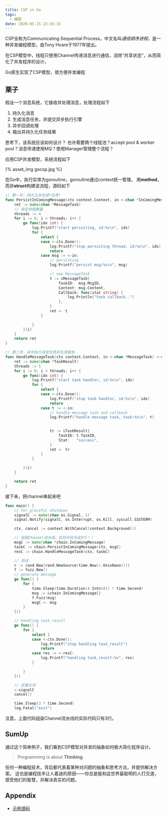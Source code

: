 ```yaml
---
title: CSP in Go
tags:
  - 编程
date: 2020-05-15 23:16:15
---
```



CSP全称为Communicating Sequential Process，中文名叫*通信顺序进程*，是一种并发编程模型，由Tony Hoare于1977年提出。

在CSP模型中，线程只使用Channel传递消息进行通信，消除“共享状态”，从而简化了并发程序的设计。

Go原生实现了CSP模型，很方便并发编程

## 栗子
假设一个消息系统，它接收并处理消息，处理流程如下
1. 持久化消息
2. 生成消息任务，并提交异步执行引擎
3. 异步回调处理
4. 输出并持久化任务结果

思考下，该系统应该如何设计？
也许需要两个线程池？accept pool & worker pool？消息传递使用MQ？使用Manager管理整个流程？

应用CSP并发模型，系统流程如下

{% asset_img gocsp.jpg %}


在Go中，执行实体为goroutine，goroutine通过context统一管理。
用**method**，而非**struct**构建该流程，源码如下

```go 
// 第一步，持久化并生成*任务*
func PersistInComingMessage(ctx context.Context, in <-chan *InComingMessage) <-chan *MessageTask {
	ret := make(chan *MessageTask)
    // 指定协程数量
    threads := 4
	for i := 0; i < threads; i++ {
		go func(idx int) {
			log.Printf("start persisting, id:%v\n", idx)
			for {
				select {
				case <-ctx.Done():
					log.Printf("stop persisting thread, id:%v\n", idx)
					return
				case msg := <-in:
					// persisting
					log.Printf("persist msg:%v\n", msg)

					// new MessageTask
					t := &MessageTask{
						TaskID:  msg.MsgID,
						Content: msg.Content,
						Callback: func(stat string) {
							log.Println("task callback..")
						},
					}
					ret <- t
				}

			}
		}(i)
	}
	return ret
}

// 第二步，异步执行消息任务并生成报告
func HandleMessageTask(ctx context.Context, in <-chan *MessageTask) <-chan *TaskResult {
	ret := make(chan *TaskResult)
	threads := 5
	for i := 0; i < threads; i++ {
		go func(idx int) {
			log.Printf("start task handler, id:%v\n", idx)
			for {
				select {
				case <-ctx.Done():
					log.Printf("stop task handler, id:%v\n", idx)
					return
				case t := <-in:
					// handle message task and callback
					log.Printf("handle message task, task:%v\n", t)
				

					tr := &TaskResult{
						TaskID: t.TaskID,
						Stat:   "success",
					}
					ret <- tr
				}
			}

		}(i)
	}

	return ret
}
```

接下来，把channel串起来吧

```go
func main() {
	// for graceful shutdown
	signalC := make(chan os.Signal, 1)
	signal.Notify(signalC, os.Interrupt, os.Kill, syscall.SIGTERM)

	ctx, cancel := context.WithCancel(context.Background())

    // 组装Channel流水线。实际代码为这3行！！
	msgC := make(chan *chain.InComingMessage)
	taskC := chain.PersistInComingMessage(ctx, msgC)
	resC := chain.HandleMessageTask(ctx, taskC)

    // 测试
	r := rand.New(rand.NewSource(time.Now().UnixNano()))
	f := fuzz.New()
	// generate message
	go func() {
		for {
			time.Sleep(time.Duration(r.Intn(8)) * time.Second)
			msg := &chain.InComingMessage{}
			f.Fuzz(msg)
			msgC <- msg
		}
	}()

	// handling task_result
	go func() {
		for {
			select {
			case <-ctx.Done():
				log.Printf("stop handling task_result")
				return
			case res := <-resC:
				log.Printf("handling task_result:%v", res)
			}

		}
	}()

    // 优雅关闭
	<-signalC
	cancel()

	time.Sleep(3 * time.Second)
	log.Fatal("exit")

```

注意，上面代码组装Channel流水线的实际代码只有3行。

## SumUp
通过这个简单例子，我们看到CSP模型对并发的抽象如何极大简化程序设计。

> Programming is about **Thinking**.

任何一种编程技术，背后都代表着某种对问题的抽象和思考方法，并提供解决方案。
这也是编程技术让人着迷的原因——你总是能和这世界最聪明的人打交道，感受他们的智慧，并解决真实的问题。

## Appendix

- [示例源码](https://github.com/a2dict/goplayground/blob/master/gocsp/main.go)